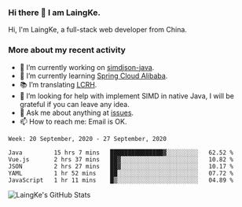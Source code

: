 ### Hi there 👋 I am LaingKe.

Hi, I'm LaingKe, a full-stack web developer from China.

### More about my recent activity

- 🔭 I’m currently working on [simdjson-java](https://github.com/laingke/simdjson-java).
- 🌱 I’m currently learning [Spring Cloud Alibaba](https://github.com/alibaba/spring-cloud-alibaba).
- :books: I’m translating [LCRH](https://github.com/LCTT/LCRH).
- 🤔 I’m looking for help with implement SIMD in native Java, I will be grateful if you can leave any idea.
- 💬 Ask me about anything at [issues](https://github.com/laingke/laingke/issues).
- 📫 How to reach me: Email is OK.

<!--START_SECTION:waka-->
```text
Week: 20 September, 2020 - 27 September, 2020

Java         15 hrs 7 mins   ███████████████▓░░░░░░░░░   62.52 % 
Vue.js       2 hrs 37 mins   ██▓░░░░░░░░░░░░░░░░░░░░░░   10.82 % 
JSON         2 hrs 27 mins   ██▓░░░░░░░░░░░░░░░░░░░░░░   10.17 % 
YAML         1 hr 52 mins    ██░░░░░░░░░░░░░░░░░░░░░░░   07.72 % 
JavaScript   1 hr 11 mins    █▒░░░░░░░░░░░░░░░░░░░░░░░   04.89 % 
```
<!--END_SECTION:waka-->

![LaingKe's GitHub Stats](https://github-readme-stats.vercel.app/api?username=laingke&show_icons=true&theme=nightowl&count_private=true)
